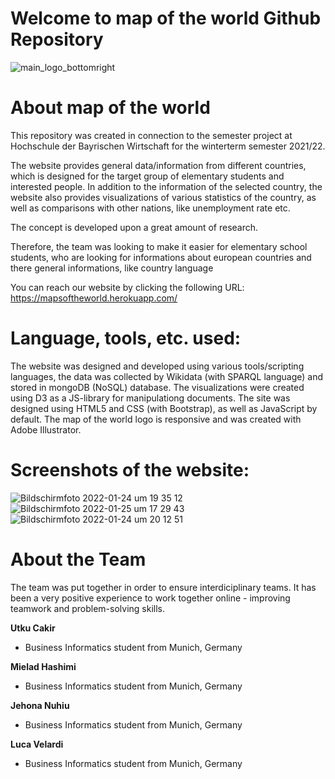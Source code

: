 # Welcome to map of the world Github Repository

![main_logo_bottomright](https://user-images.githubusercontent.com/83068323/150657736-deab9d3c-1fa3-4343-8841-611389023669.png)

# About map of the world

This repository was created in connection to the semester project at Hochschule der Bayrischen Wirtschaft for the winterterm semester 2021/22. 

The website provides general data/information from different countries, which is designed for the target group of elementary students and interested people. In addition to the information of the selected country, the website also provides visualizations of various statistics of the country, as well as comparisons with other nations, like unemployment rate etc.

The concept is developed upon a great amount of research.

Therefore, the team was looking to make it easier for elementary school students, who are looking for informations about european countries and there general informations, like country language 

You can reach our website by clicking the following URL:  https://mapsoftheworld.herokuapp.com/


# Language, tools, etc. used:

The website was designed and developed using various tools/scripting languages, the data was collected by Wikidata (with SPARQL language) and stored in mongoDB (NoSQL) database. The visualizations were created using D3 as a JS-library for manipulationg documents. The site was designed using HTML5 and CSS (with Bootstrap), as well as JavaScript by default. The map of the world logo is responsive and was created with Adobe Illustrator.


# Screenshots of the website:

![Bildschirmfoto 2022-01-24 um 19 35 12](https://user-images.githubusercontent.com/83068323/150848418-030f1544-b019-4cb9-8bc8-197590bac7f3.png)
![Bildschirmfoto 2022-01-25 um 17 29 43](https://user-images.githubusercontent.com/83068323/151018132-8b72eb44-4f1c-4124-a6e2-b6473fadc9b5.png)
![Bildschirmfoto 2022-01-24 um 20 12 51](https://user-images.githubusercontent.com/83068323/150848666-9d302743-750b-43c0-9a7b-916e0481bcfb.png)





# About the Team
The team was put together in order to ensure interdiciplinary teams. It has been a very positive experience to work together online - improving teamwork and problem-solving skills. 



**Utku Cakir**
- Business Informatics student from Munich, Germany

**Mielad Hashimi**
- Business Informatics student from Munich, Germany

**Jehona Nuhiu**
- Business Informatics student from Munich, Germany

**Luca Velardi**
- Business Informatics student from Munich, Germany
